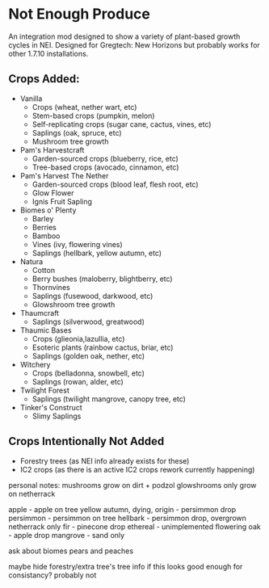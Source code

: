 # Not Enough Produce

An integration mod designed to show a variety of plant-based growth cycles in NEI. Designed for Gregtech: New Horizons but probably works for other 1.7.10 installations.

## Crops Added:
- Vanilla
  - Crops (wheat, nether wart, etc)
  - Stem-based crops (pumpkin, melon)
  - Self-replicating crops (sugar cane, cactus, vines, etc)
  - Saplings (oak, spruce, etc)
  - Mushroom tree growth
- Pam's Harvestcraft
  - Garden-sourced crops (blueberry, rice, etc)
  - Tree-based crops (avocado, cinnamon, etc)
- Pam's Harvest The Nether
  - Garden-sourced crops (blood leaf, flesh root, etc)
  - Glow Flower
  - Ignis Fruit Sapling
- Biomes o' Plenty
  - Barley
  - Berries
  - Bamboo
  - Vines (ivy, flowering vines)
  - Saplings (hellbark, yellow autumn, etc)
- Natura
  - Cotton
  - Berry bushes (maloberry, blightberry, etc)
  - Thornvines
  - Saplings (fusewood, darkwood, etc)
  - Glowshroom tree growth
- Thaumcraft
  - Saplings (silverwood, greatwood)
- Thaumic Bases
  - Crops (glieonia,lazullia, etc)
  - Esoteric plants (rainbow cactus, briar, etc)
  - Saplings (golden oak, nether, etc)
- Witchery
  - Crops (belladonna, snowbell, etc)
  - Saplings (rowan, alder, etc)
- Twilight Forest
  - Saplings (twilight mangrove, canopy tree, etc)
- Tinker's Construct
  - Slimy Saplings

## Crops Intentionally Not Added
- Forestry trees (as NEI info already exists for these)
- IC2 crops (as there is an active IC2 crops rework currently happening)

personal notes:
mushrooms grow on dirt + podzol
glowshrooms only grow on netherrack

apple - apple on tree
yellow autumn, dying, origin - persimmon drop
persimmon - persimmon on tree
hellbark - persimmon drop, overgrown netherrack only
fir - pinecone drop
ethereal - unimplemented
flowering oak - apple drop
mangrove - sand only

ask about biomes pears and peaches

maybe hide forestry/extra tree's tree info if this looks good enough for consistancy? probably not
